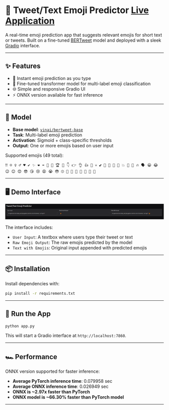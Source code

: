 # 🤖 Tweet/Text Emoji Predictor [Live Application](https://huggingface.co/spaces/ashish-001/Emoji-Predictor)

A real-time emoji prediction app that suggests relevant emojis for short text or tweets. Built on a fine-tuned [BERTweet](https://huggingface.co/vinai/bertweet-base) model and deployed with a sleek [Gradio](https://gradio.app) interface.

---

## ✨ Features

* 🚀 Instant emoji prediction as you type
* 🎯 Fine-tuned transformer model for multi-label emoji classification
* 🌐 Simple and responsive Gradio UI
* ⚡️ ONNX version available for fast inference

---

## 🧠 Model

* **Base model**: [`vinai/bertweet-base`](https://huggingface.co/vinai/bertweet-base)
* **Task**: Multi-label emoji prediction
* **Activation**: Sigmoid + class-specific thresholds
* **Output**: One or more emojis based on user input

Supported emojis (49 total):

```
‼ ☺ ♀ ♂ ♥ ✔ ✨ ❤ ➡ 🌟 🎉 🏆 👀 👇 👉 👌 👍 👏 💀 💕 💖 💙 💛 💜 💥 💪 💯 🔥 🗣 😁 😂 😉 😊 😍 😎 😘 😢 😩 😭 😳 🙄 🙌 🙏 🚨 🤔 🤣 🤦 🤷
```

---

## 🖥 Demo Interface

![screenshot](Screenshot.png)

The interface includes:

* `User Input`: A textbox where users type their tweet or text
* `Raw Emoji Output`: The raw emojis predicted by the model
* `Text with Emojis`: Original input appended with predicted emojis


---

## 📦 Installation

Install dependencies with:

```bash
pip install -r requirements.txt
```

---

## 🚀 Run the App

```bash
python app.py
```

This will start a Gradio interface at `http://localhost:7860`.

---

## 🏎 Performance

ONNX version supported for faster inference:

* **Average PyTorch inference time**: 0.079958 sec
* **Average ONNX inference time**: 0.026949 sec
* **ONNX is \~2.97x faster than PyTorch**
* **ONNX model is \~66.30% faster than PyTorch model**

---

